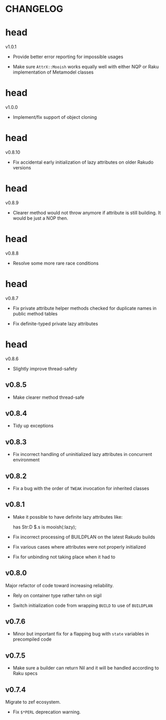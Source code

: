CHANGELOG
=========



head
====

v1.0.1

  * Provide better error reporting for impossible usages

  * Make sure `AttrX::Mooish` works equally well with either NQP or Raku implementation of Metamodel classes

head
====

v1.0.0

  * Implement/fix support of object cloning

head
====

v0.8.10

  * Fix accidental early initialization of lazy attributes on older Rakudo versions

head
====

v0.8.9

  * Clearer method would not throw anymore if attribute is still building. It would be just a NOP then.

head
====

v0.8.8

  * Resolve some more rare race conditions

head
====

v0.8.7

  * Fix private attribute helper methods checked for duplicate names in public method tables

  * Fix definite-typed private lazy attributes

head
====

v0.8.6

  * Slightly improve thread-safety

v0.8.5
------

  * Make clearer method thread-safe

v0.8.4
------

  * Tidy up exceptions

v0.8.3
------

  * Fix incorrect handling of uninitialized lazy attributes in concurrent environment

v0.8.2
------

  * Fix a bug with the order of `TWEAK` invocation for inherited classes

v0.8.1
------

  * Make it possible to have definite lazy attributes like:

    has Str:D $.s is mooish(:lazy);

  * Fix incorrect processing of BUILDPLAN on the latest Rakudo builds

  * Fix various cases where attributes were not properly initialized

  * Fix for unbinding not taking place when it had to

v0.8.0
------

Major refactor of code toward increasing reliability.

  * Rely on container type rather tahn on sigil

  * Switch initialization code from wrapping `BUILD` to use of `BUILDPLAN`

v0.7.6
------

  * Minor but important fix for a flapping bug with `state` variables in precompiled code

v0.7.5
------

  * Make sure a builder can return Nil and it will be handled according to Raku specs

v0.7.4
------

Migrate to zef ecosystem.

  * Fix `$*PERL` deprecation warning.

